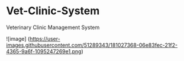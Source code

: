 # Vet-Clinic-System
Veterinary Clinic Management System

![image]
(https://user-images.githubusercontent.com/51289343/181027368-06e83fec-21f2-4365-9a6f-1095247269e1.png)
